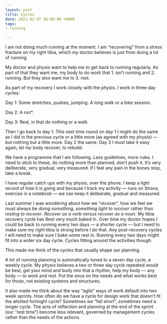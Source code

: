 ```yaml
---
layout: post
title: Cycles
date: 2021-02-07 16:00:00 +0000
tags:
- running

---
```

I am not doing much running at the moment. I am “recovering” from a stress fracture on my right tibia, which my doctor believes is just from doing a lot of running.

My doctor and physio want to help me to get back to running regularly. As part of that they want me, my body to do work that 1. isn’t running and 2. running. But they also want me to 3. rest.

As part of my recovery I work closely with the physio. I work in three day cycles:

Day 1: Some stretches, pushes, jumping. A long walk or a bike session.

Day 2: A run*.

Day 3: Rest, in that do nothing or a walk.

Then I go back to day 1. This next time round on day 1 I might do the same as I did in the previous cycle or a little more (as agreed with my physio) — but nothing but a little more. Day 2 the same. Day 3 I must take it easy again, let my body recover, to rebuild.

We have a programme that I am following. Less guidelines, more rules. I need to stick to these, do nothing more than planned, don’t push it. It’s very deliberate, very gradual, very measured. If I feel any pain in the bones stop, take a break.

I have regular catch ups with my physio, over the phone. I keep a light record of how it is going and because I track my activity — runs on Strava, exercise in a notebook —  we can keep it deliberate, gradual and measured.

Last summer I was wondering about how we “recover”, how we feel we must always be _doing something, something light to recover_ rather than _resting to recover_. _Recover as a verb_ versus _recover as a noun_. My tibia recovery cycle has Rest very much baked in. Over time my doctor hopes I could be back to running every two days — a shorter cycle — but I need to make sure my right tibia is strong before I do that. Any post-recovery cycles I will need to make sure I bake some rest in. Running every two days might fit into a wider six day cycle. Cycles fitting around the activities though.

This made me think of the cycles that usually shape our planning.

A lot of running planning is automatically tuned to a seven day cycle, a weekly cycle. My physio believes a two or three day cycle repeated would be best, get your mind and body into that a rhythm, help my body — any body — to work and rest. Put the onus on the needs and what works best for those, not existing systems and structures.

It also made me think about the way “agile” ways of work default into two week sprints. How often do we have a cycle for design work that doesn’t fit the allotted fortnight cycle? Sometimes we “fall short”, sometimes need a longer cycle. The acts of reflection and planning at the end of the sprint (our “rest time”) become less relevant, governed by management cycles rather than the needs of the actions.